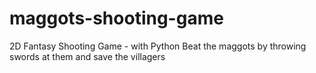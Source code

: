 # maggots-shooting-game
2D Fantasy Shooting Game - with Python
Beat the maggots by throwing swords at them and save the villagers
